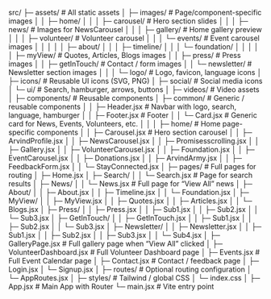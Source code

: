 src/
├─ assets/                    # All static assets
│   ├─ images/                # Page/component-specific images
│   │   ├─ home/
│   │   │   ├─ carousel/      # Hero section slides
│   │   │   ├─ news/          # Images for NewsCarousel
│   │   │   ├─ gallery/       # Home gallery preview
│   │   │   ├─ volunteer/     # Volunteer carousel
│   │   │   └─ events/        # Event carousel images
│   │   │
│   │   ├─ about/
│   │   │   ├─ timeline/
│   │   │   └─ foundation/
│   │   │
│   │   ├─ myView/            # Quotes, Articles, Blogs images
│   │   ├─ press/             # Press images
│   │   ├─ getInTouch/        # Contact / form images
│   │   └─ newsletter/        # Newsletter section images
│   │
│   └─ logo/                  # Logo, favicon, language icons
│
├─ icons/                     # Reusable UI icons (SVG, PNG)
│   ├─ social/                # Social media icons
│   └─ ui/                    # Search, hamburger, arrows, buttons
│
├─ videos/                     # Video assets
│
├─ components/                # Reusable components
│   ├─ common/                # Generic / reusable components
│   │   ├─ Header.jsx          # Navbar with logo, search, language, hamburger
│   │   ├─ Footer.jsx          # Footer
│   │   └─ Card.jsx            # Generic card for News, Events, Volunteers, etc.
│   │
│   ├─ home/                   # Home page-specific components
│   │   ├─ Carousel.jsx        # Hero section carousel
│   │   ├─ ArvindProfile.jsx
│   │   ├─ NewsCarousel.jsx
│   │   ├─ Promisesscrolling.jsx
│   │   ├─ Gallery.jsx
│   │   ├─ VolunteerCarousel.jsx
│   │   ├─ Foundation.jsx
│   │   ├─ EventCarousel.jsx
│   │   ├─ Donations.jsx
│   │   ├─ ArvindArmy.jsx
│   │   ├─ FeedbackForm.jsx
│   │   └─ StayConnected.jsx
│
├─ pages/                     # Full pages for routing
│   ├─ Home.jsx
│   ├─ Search/
│   │   └─ Search.jsx          # Page for search results
│   ├─ News/
│   │   └─ News.jsx            # Full page for “View All” news
│   ├─ About/
│   │   ├─ About.jsx
│   │   ├─ Timeline.jsx
│   │   └─ Foundation.jsx
│   ├─ MyView/
│   │   ├─ MyView.jsx
│   │   ├─ Quotes.jsx
│   │   ├─ Articles.jsx
│   │   └─ Blogs.jsx
│   ├─ Press/
│   │   ├─ Press.jsx
│   │   ├─ Sub1.jsx
│   │   ├─ Sub2.jsx
│   │   └─ Sub3.jsx
│   ├─ GetInTouch/
│   │   ├─ GetInTouch.jsx
│   │   ├─ Sub1.jsx
│   │   ├─ Sub2.jsx
│   │   └─ Sub3.jsx
│   ├─ Newsletter/
│   │   ├─ Newsletter.jsx
│   │   ├─ Sub1.jsx
│   │   ├─ Sub2.jsx
│   │   ├─ Sub3.jsx
│   │   └─ Sub4.jsx
│   ├─ GalleryPage.jsx         # Full gallery page when “View All” clicked
│   ├─ VolunteerDashboard.jsx  # Full Volunteer Dashboard page
│   ├─ Events.jsx              # Full Event Calendar page
│   ├─ Contact.jsx             # Contact / feedback page
│   ├─ Login.jsx
│   └─ Signup.jsx
│
├─ routes/                     # Optional routing configuration
│   └─ AppRoutes.jsx
│
├─ styles/                     # Tailwind / global CSS
│   └─ index.css
│
├─ App.jsx                      # Main App with Router
└─ main.jsx                     # Vite entry point
